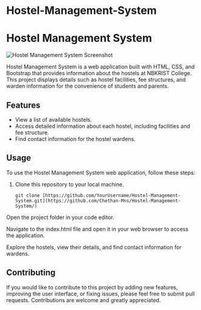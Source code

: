 # Hostel-Management-System

# Hostel Management System

![Hostel Management System Screenshot](screenshot.png)

Hostel Management System is a web application built with HTML, CSS, and Bootstrap that provides information about the hostels at NBKRIST College. This project displays details such as hostel facilities, fee structures, and warden information for the convenience of students and parents.

## Features

- View a list of available hostels.
- Access detailed information about each hostel, including facilities and fee structure.
- Find contact information for the hostel wardens.

## Usage

To use the Hostel Management System web application, follow these steps:

1. Clone this repository to your local machine.

   ```shell
   git clone [https://github.com/YourUsername/Hostel-Management-System.git](https://github.com/Chethan-Mns/Hostel-Management-System/)
Open the project folder in your code editor.

Navigate to the index.html file and open it in your web browser to access the application.

Explore the hostels, view their details, and find contact information for wardens.

## Contributing

If you would like to contribute to this project by adding new features, improving the user interface, or fixing issues, please feel free to submit pull requests. Contributions are welcome and greatly appreciated.

